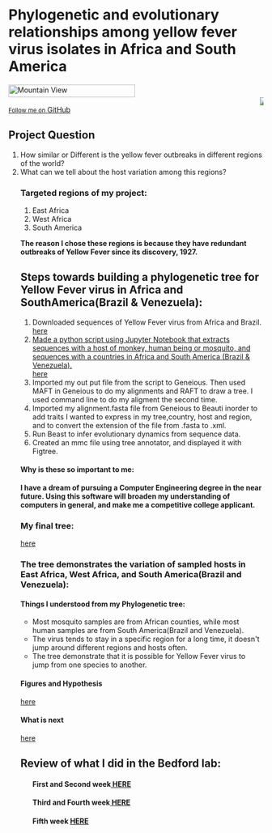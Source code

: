 

<html>
<body>
 <h1><b>Phylogenetic and evolutionary relationships among yellow fever virus isolates in Africa and South America </b></h1>
 <img src="http://www.historyofvaccines.org/sites/default/files/uploaded-timeline-overview-images/000425_265.jpg" alt="Mountain View" style="width:250px;height:25px;">
        <MARQUEE><img src= "https://microbewiki.kenyon.edu/images/thumb/2/25/YF_Virion.jpg/300px-YF_Virion.jpg"></MARQUEE>
        <a href="https://github.com/ebaberga" class="button"><small>Follow me on</small> GitHub</a>
      
     
   </header> 

<h2><b>Project Question </b></h3>
<ol>
<li>How similar or Different is the yellow fever outbreaks in different regions of the world?</li>
<li>What can we tell about the host variation among this regions?</li>
<h3>Targeted regions of my project:</h2>
<ol>
<li>East Africa </li>
<li>West Africa </li>
<li>South America </li>
</ol>

<P><b>The reason I chose these regions is because they have redundant outbreaks of Yellow Fever since its discovery, 1927.</b></p>
<h2><b>Steps towards building a phylogenetic tree for Yellow Fever virus in Africa and SouthAmerica(Brazil & Venezuela):</b></h2>
<ol>
<li> Downloaded sequences of Yellow Fever virus from Africa and Brazil. <a href="http://www.viprbrc.org/brc/vipr_genome_search.spg?method=SubmitForm&blockId=2713&decorator=flavi"</a> here</li>
<li> Made a python script using Jupyter Notebook that extracts sequences with a host of monkey, human being or mosquito, and sequences with a countries in  Africa and South America (Brazil & Venezuela).</li> 
<a href="img src=dataset.png"> here </a> 
<li> Imported my out put file from the script to Geneious. Then used MAFT in Geneious to do my alignments and RAFT to draw a tree. I used command line to do my aligment the second time. </li>
<li>Imported my alignment.fasta file from Geneious to Beauti inorder to add traits I wanted to express in my tree,country, host and region, and to convert the extension of the file from .fasta to .xml. </li>
<li>Run Beast to infer evolutionary dynamics from sequence data.</li>
<li>Created an mmc file using tree annotator, and displayed it with Figtree.</li>
</ol>
<h4><b>Why is these so important to me: </b></h4><p><b>I have a dream of pursuing a Computer Engineering degree in the near future. Using this software will broaden my understanding of computers in general, and make me a competitive college applicant.</b></p>
<h3><b>My final tree:</b> </h3>
<a href="img src="tree.jpg">here</a>
<h3>The tree demonstrates the variation of sampled hosts in East Africa, West Africa, and South America(Brazil and Venezuela):</h3>
<h4>Things I understood from my Phylogenetic tree:</h4>
<ul>
<li>Most mosquito samples are from African counties, while most human samples are from South America(Brazil and Venezuela).</li>
<li>The virus tends to stay in a specific region for a long time, it doesn't jump around different regions and hosts often. </li>
<li>The tree demonstrate that it is possible for Yellow Fever virus to jump from one species to another.</li>
</ul>
<h4>Figures and Hypothesis</h4><a href = "result.md">here</a>
<h4>What is next</h4><a href="next.md">here</a>
<h2><b>Review of what I did in the Bedford lab:</b></h2>
<ol>
<h4> First and Second week<a href= "first.md"> HERE</a></h4>
<h4>Third and Fourth week<a href= "third.md"> HERE</a></h4>
<h4>Fifth week <a href= ""> HERE</a></h4>
</ol>
</html>

